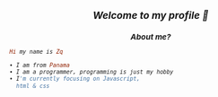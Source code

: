 <h2 align="center"><i><small>Welcome to my profile 👀</h2>
<h3 align="center">About me?</h3>

```rb
Hi my name is Zq

• I am from Panama
• I am a programmer, programming is just my hobby
• I'm currently focusing on Javascript,
  html & css
```
